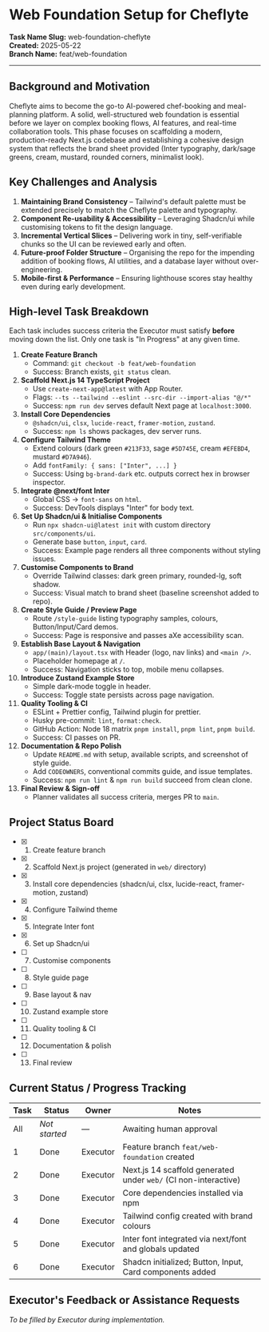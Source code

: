 # Web Foundation Setup for Cheflyte

**Task Name Slug:** web-foundation-cheflyte  
**Created:** 2025-05-22  
**Branch Name:** feat/web-foundation

---

## Background and Motivation
Cheflyte aims to become the go-to AI-powered chef-booking and meal-planning platform. A solid, well-structured web foundation is essential before we layer on complex booking flows, AI features, and real-time collaboration tools. This phase focuses on scaffolding a modern, production-ready Next.js codebase and establishing a cohesive design system that reflects the brand sheet provided (Inter typography, dark/sage greens, cream, mustard, rounded corners, minimalist look).

## Key Challenges and Analysis
1. **Maintaining Brand Consistency** – Tailwind's default palette must be extended precisely to match the Cheflyte palette and typography.
2. **Component Re-usability & Accessibility** – Leveraging Shadcn/ui while customising tokens to fit the design language.
3. **Incremental Vertical Slices** – Delivering work in tiny, self-verifiable chunks so the UI can be reviewed early and often.
4. **Future-proof Folder Structure** – Organising the repo for the impending addition of booking flows, AI utilities, and a database layer without over-engineering.
5. **Mobile-first & Performance** – Ensuring lighthouse scores stay healthy even during early development.

## High-level Task Breakdown
Each task includes success criteria the Executor must satisfy **before** moving down the list. Only one task is "In Progress" at any given time.

1. **Create Feature Branch**  
   - Command: `git checkout -b feat/web-foundation`  
   - Success: Branch exists, `git status` clean.
2. **Scaffold Next.js 14 TypeScript Project**  
   - Use `create-next-app@latest` with App Router.  
   - Flags: `--ts --tailwind --eslint --src-dir --import-alias "@/*"`  
   - Success: `npm run dev` serves default Next page at `localhost:3000`.
3. **Install Core Dependencies**  
   - `@shadcn/ui`, `clsx`, `lucide-react`, `framer-motion`, `zustand`.  
   - Success: `npm ls` shows packages, dev server runs.
4. **Configure Tailwind Theme**  
   - Extend colours (dark green `#213F33`, sage `#5D745E`, cream `#EFEBD4`, mustard `#D7A946`).  
   - Add `fontFamily: { sans: ["Inter", ...] }`  
   - Success: Using `bg-brand-dark` etc. outputs correct hex in browser inspector.
5. **Integrate @next/font Inter**  
   - Global CSS → `font-sans` on `html`.  
   - Success: DevTools displays "Inter" for body text.
6. **Set Up Shadcn/ui & Initialise Components**  
   - Run `npx shadcn-ui@latest init` with custom directory `src/components/ui`.  
   - Generate base `button`, `input`, `card`.  
   - Success: Example page renders all three components without styling issues.
7. **Customise Components to Brand**  
   - Override Tailwind classes: dark green primary, rounded-lg, soft shadow.  
   - Success: Visual match to brand sheet (baseline screenshot added to repo).
8. **Create Style Guide / Preview Page**  
   - Route `/style-guide` listing typography samples, colours, Button/Input/Card demos.  
   - Success: Page is responsive and passes aXe accessibility scan.
9. **Establish Base Layout & Navigation**  
   - `app/(main)/layout.tsx` with Header (logo, nav links) and `<main />`.  
   - Placeholder homepage at `/`.  
   - Success: Navigation sticks to top, mobile menu collapses.
10. **Introduce Zustand Example Store**  
    - Simple dark-mode toggle in header.  
    - Success: Toggle state persists across page navigation.
11. **Quality Tooling & CI**  
    - ESLint + Prettier config, Tailwind plugin for prettier.  
    - Husky pre-commit: `lint`, `format:check`.  
    - GitHub Action: Node 18 matrix `pnpm install`, `pnpm lint`, `pnpm build`.  
    - Success: CI passes on PR.
12. **Documentation & Repo Polish**  
    - Update `README.md` with setup, available scripts, and screenshot of style guide.  
    - Add `CODEOWNERS`, conventional commits guide, and issue templates.  
    - Success: `npm run lint` & `npm run build` succeed from clean clone.
13. **Final Review & Sign-off**  
    - Planner validates all success criteria, merges PR to `main`.

## Project Status Board
- [x] 1. Create feature branch
- [x] 2. Scaffold Next.js project (generated in `web/` directory)
- [x] 3. Install core dependencies (shadcn/ui, clsx, lucide-react, framer-motion, zustand)
- [x] 4. Configure Tailwind theme
- [x] 5. Integrate Inter font
- [x] 6. Set up Shadcn/ui
- [ ] 7. Customise components
- [ ] 8. Style guide page
- [ ] 9. Base layout & nav
- [ ] 10. Zustand example store
- [ ] 11. Quality tooling & CI
- [ ] 12. Documentation & polish
- [ ] 13. Final review

## Current Status / Progress Tracking
| Task | Status | Owner | Notes |
|------|--------|-------|-------|
| All | _Not started_ | — | Awaiting human approval |
| 1 | Done | Executor | Feature branch `feat/web-foundation` created |
| 2 | Done | Executor | Next.js 14 scaffold generated under `web/` (CI non-interactive) |
| 3 | Done | Executor | Core dependencies installed via npm |
| 4 | Done | Executor | Tailwind config created with brand colours |
| 5 | Done | Executor | Inter font integrated via next/font and globals updated |
| 6 | Done | Executor | Shadcn initialized; Button, Input, Card components added |

## Executor's Feedback or Assistance Requests
_To be filled by Executor during implementation._ 